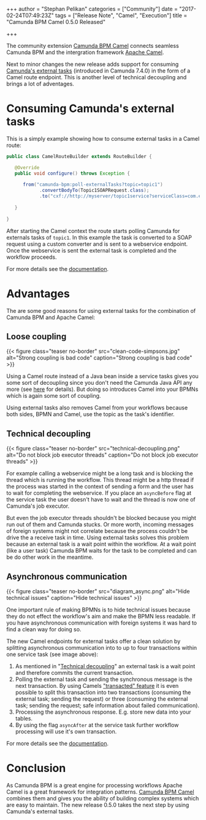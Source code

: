 +++
author = "Stephan Pelikan"
categories = ["Community"]
date = "2017-02-24T07:49:23Z"
tags = ["Release Note", "Camel", "Execution"]
title = "Camunda BPM Camel 0.5.0 Released"

+++

The community extension [Camunda BPM Camel](https://github.com/camunda/camunda-bpm-camel) connects seamless Camunda BPM and the intergration framework [Apache Camel](http://camel.apache.org/).

Next to minor changes the new release adds support for consuming [Camunda's external tasks](https://docs.camunda.org/manual/latest/user-guide/process-engine/external-tasks/) (introduced in Camunda 7.4.0) in the form of a Camel route endpoint. This is another level of technical decoupling and brings a lot of adventages.

<!--more-->

# Consuming Camunda's external tasks

This is a simply example showing how to consume external tasks in a Camel route: 

```java
public class CamelRouteBuilder extends RouteBuilder {

   @Override
   public void configure() throws Exception {
   
      from("camunda-bpm:poll-externalTasks?topic=topic1")
            .convertBodyTo(Topic1SOAPRequest.class);
            .to("cxf://http://myserver/topic1service?serviceClass=com.example.topic1service&dataFormat=MESSAGE");
            
   }
    
}
```

After starting the Camel context the route starts polling Camunda for externals tasks of `topic1`. In this example the task is converted to a SOAP request using a custom converter and is sent to a webservice endpoint. Once the webservice is sent the external task is completed and the workflow proceeds.

For more details see the [documentation](https://github.com/camunda/camunda-bpm-camel#camunda-bpmpoll-externaltasks-consuming-external-tasks).

# Advantages

The are some good reasons for using external tasks for the combination of Camunda BPM and Apache Camel:

## Loose coupling

{{< figure class="teaser no-border" src="clean-code-simpsons.jpg" alt="Strong coupling is bad code" caption="Strong coupling is bad code" >}}

Using a Camel route instead of a Java bean inside a service tasks gives you some sort of decoupling since you don't need the Camunda Java API any more (see [here](https://github.com/camunda/camunda-bpm-camel#calling-a-camel-endpoint-service) for details). But doing so introduces Camel into your BPMNs which is again some sort of coupling.

Using external tasks also removes Camel from your workflows because both sides, BPMN and Camel, use the topic as the task's identifier.

## Technical decoupling

{{< figure class="teaser no-border" src="technical-decoupling.png" alt="Do not block job executor threads" caption="Do not block job executor threads" >}}

For example calling a webservice might be a long task and is blocking the thread which is running the workflow. This thread might be a http thread if the process was started in the context of sending a form and the user has to wait for completing the webservice. If you place an `asyncBefore` flag at the service task the user doesn't have to wait and the thread is now one of Camunda's job executor.

But even the job executor threads shouldn't be blocked because you might run out of them and Camunda stucks. Or more worth, incoming messages of foreign systems might not correlate because the process couldn't be drive the a receive task in time. Using external tasks solves this problem because an external task is a wait point within the workflow. At a wait point (like a user task) Camunda BPM waits for the task to be completed and can be do other work in the meantime.

## Asynchronous communication

{{< figure class="teaser no-border" src="diagram_async.png" alt="Hide technical issues" caption="Hide technical issues" >}}

One important rule of making BPMNs is to hide technical issues because they do not effect the workflow's aim and make the BPMN less readable. If you have asynchronous communication with foreign systems it was hard to find a clean way for doing so.

The new Camel endpoints for external tasks offer a clean solution by splitting asynchronous communication into to up to four transactions within one service task (see image above):

1. As mentioned in "[Technical decoupling](#technical-decoupling)" an external task is a wait point and therefore commits the current transaction.
1. Polling the external task and sending the synchronous message is the next transaction. By using Camels ["transacted" feature](http://camel.apache.org/transactional-client.html) it is even possible to split this transaction into two transactions (consuming the external task; sending the request) or three (consuming the external task; sending the request; safe information about failed communication).
1. Processing the asynchronous response. E.g. store new data into your tables.
1. By using the flag `asyncAfter` at the service task further workflow processing will use it's own transaction.

For more details see the [documentation](https://github.com/camunda/camunda-bpm-camel#camunda-bpmasync-externaltask-processing-outstanding-external-tasks).

# Conclusion

As Camunda BPM is a great engine for processing workflows Apache Camel is a great framework for integration patterns. [Camunda BPM Camel](https://github.com/camunda/camunda-bpm-camel) combines them and gives you the ability of building complex systems which are easy to maintain. The new release 0.5.0 takes the next step by using Camunda's external tasks.
